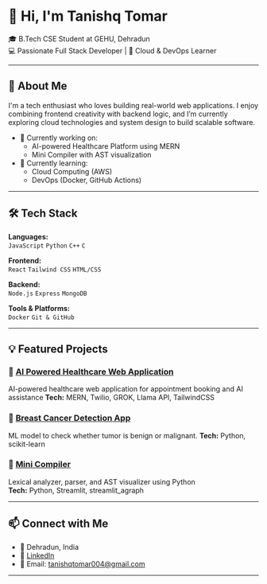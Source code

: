 # 👋 Hi, I'm Tanishq Tomar

🎓 B.Tech CSE Student at GEHU, Dehradun  
💻 Passionate Full Stack Developer | 🚀 Cloud & DevOps Learner

---

## 🧠 About Me

I'm a tech enthusiast who loves building real-world web applications. I enjoy combining frontend creativity with backend logic, and I’m currently exploring cloud technologies and system design to build scalable software.

- 🔭 Currently working on:
  - AI-powered Healthcare Platform using MERN
  - Mini Compiler with AST visualization
- 🌱 Currently learning:
  - Cloud Computing (AWS)
  - DevOps (Docker, GitHub Actions)
---

## 🛠️ Tech Stack

**Languages:**  
`JavaScript` `Python` `C++` `C`

**Frontend:**  
`React` `Tailwind CSS` `HTML/CSS`

**Backend:**  
`Node.js` `Express` `MongoDB` 

**Tools & Platforms:**  
`Docker` `Git & GitHub` 

---

## 💡 Featured Projects

### 🔹 [AI Powered Healthcare Web Application](https://github.com/TomarTanishq/Rectify)
AI-powered healthcare web application for appointment booking and AI assistance
**Tech:** MERN, Twilio, GROK, Llama API, TailwindCSS

### 🔹 [Breast Cancer Detection App](https://github.com/TomarTanishq/Breast-Cancer-Detection)
ML model to check whether tumor is benign or malignant. 
**Tech:** Python, scikit-learn

### 🔹 [Mini Compiler](https://github.com/your-repo)
Lexical analyzer, parser, and AST visualizer using Python  
**Tech:** Python, Streamlit, streamlit_agraph

---

## 📫 Connect with Me

- 📍 Dehradun, India  
- 💼 [LinkedIn](https://www.linkedin.com/in/tomartanishq)  
- 📧 Email: tanishqtomar004@gmail.com

---
